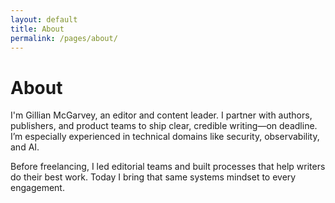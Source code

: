 ```yaml
---
layout: default
title: About
permalink: /pages/about/
---
```


<h1>About</h1>
<p>I'm Gillian McGarvey, an editor and content leader. I partner with authors, publishers, and product teams to ship
clear, credible writing—on deadline. I’m especially experienced in technical domains like security, observability,
and AI.</p>

<p>Before freelancing, I led editorial teams and built processes that help writers do their best work. Today I bring
that same systems mindset to every engagement.</p>
